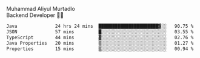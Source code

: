 Muhammad Aliyul Murtadlo
<br>
Backend Developer 👨‍💻
<br>
<!--START_SECTION:waka-->

```txt
Java              24 hrs 24 mins  ██████████████████████▓░░   90.75 %
JSON              57 mins         █░░░░░░░░░░░░░░░░░░░░░░░░   03.55 %
TypeScript        44 mins         ▓░░░░░░░░░░░░░░░░░░░░░░░░   02.76 %
Java Properties   20 mins         ▒░░░░░░░░░░░░░░░░░░░░░░░░   01.27 %
Properties        15 mins         ▒░░░░░░░░░░░░░░░░░░░░░░░░   00.94 %
```

<!--END_SECTION:waka-->
